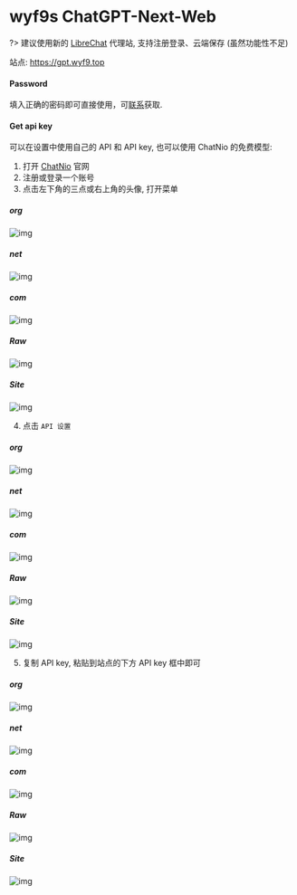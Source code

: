 # wyf9s ChatGPT-Next-Web

?> 建议使用新的 [LibreChat](/wyf9/libre.md) 代理站, 支持注册登录、云端保存 (虽然功能性不足)

站点: <https://gpt.wyf9.top>

<!-- tabs:start -->

#### **Password**

填入正确的密码即可直接使用，可[联系](mailto:wyf9@wyf9.top)获取.

#### **Get api key**

可以在设置中使用自己的 API 和 API key, 也可以使用 ChatNio 的免费模型:

1. 打开 [ChatNio](https://chatnio.net) 官网
2. 注册或登录一个账号
3. 点击左下角的三点或右上角的头像, 打开菜单

<!-- tabs:start -->

##### **org**

![img](https://ghproxy.org/https://raw.githubusercontent.com/wyf01239/doc/main/_media/wyf9/gpt/1.png)

##### **net**

![img](https://ghproxy.net/https://raw.githubusercontent.com/wyf01239/doc/main/_media/wyf9/gpt/1.png)

##### **com**

![img](https://mirror.ghproxy.com/https://raw.githubusercontent.com/wyf01239/doc/main/_media/wyf9/gpt/1.png)

##### **Raw**

![img](https://raw.githubusercontent.com/wyf01239/doc/main/_media/wyf9/gpt/1.png)

##### **Site**

![img](https://doc.wyf9.top/_media/wyf9/gpt/1.png)

<!-- tabs:end -->

4. 点击 `API 设置`

<!-- tabs:start -->

##### **org**

![img](https://ghproxy.org/https://raw.githubusercontent.com/wyf01239/doc/main/_media/wyf9/gpt/2.png)

##### **net**

![img](https://ghproxy.net/https://raw.githubusercontent.com/wyf01239/doc/main/_media/wyf9/gpt/2.png)

##### **com**

![img](https://mirror.ghproxy.com/https://raw.githubusercontent.com/wyf01239/doc/main/_media/wyf9/gpt/2.png)

##### **Raw**

![img](https://raw.githubusercontent.com/wyf01239/doc/main/_media/wyf9/gpt/2.png)

##### **Site**

![img](https://doc.wyf9.top/_media/wyf9/gpt/2.png)

<!-- tabs:end -->

5. 复制 API key, 粘贴到站点的下方 API key 框中即可

<!-- tabs:start -->

##### **org**

![img](https://ghproxy.org/https://raw.githubusercontent.com/wyf01239/doc/main/_media/wyf9/gpt/3.png)

##### **net**

![img](https://ghproxy.net/https://raw.githubusercontent.com/wyf01239/doc/main/_media/wyf9/gpt/3.png)

##### **com**

![img](https://mirror.ghproxy.com/https://raw.githubusercontent.com/wyf01239/doc/main/_media/wyf9/gpt/3.png)

##### **Raw**

![img](https://raw.githubusercontent.com/wyf01239/doc/main/_media/wyf9/gpt/3.png)

##### **Site**

![img](https://doc.wyf9.top/_media/wyf9/gpt/3.png)

<!-- tabs:end -->

<!-- tabs:end -->